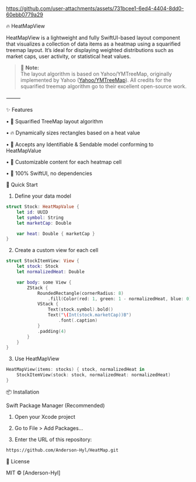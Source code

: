 


https://github.com/user-attachments/assets/731bcee1-6ed4-4404-8dd0-60ebb0779a29



🔥 HeatMapView

HeatMapView is a lightweight and fully SwiftUI-based layout component that visualizes a collection of data items as a heatmap using a squarified treemap layout. It’s ideal for displaying weighted distributions such as market caps, user activity, or statistical heat values.

> 📝 **Note:**  
> The layout algorithm is based on Yahoo/YMTreeMap, originally implemented by Yahoo ([Yahoo/YMTreeMap](https://github.com/yahoo/YMTreeMap.git)).
All credits for the squarified treemap algorithm go to their excellent open-source work.

⸻

✨ Features

• 📐 Squarified TreeMap layout algorithm

• 🔥 Dynamically sizes rectangles based on a heat value

• 🧱 Accepts any Identifiable & Sendable model conforming to HeatMapValue

• 🎨 Customizable content for each heatmap cell

• 🧪 100% SwiftUI, no dependencies

🚀 Quick Start

1. Define your data model

```swift
struct Stock: HeatMapValue {
    let id: UUID
    let symbol: String
    let marketCap: Double

    var heat: Double { marketCap }
}
```

2. Create a custom view for each cell

```swift
struct StockItemView: View {
    let stock: Stock
    let normalizedHeat: Double

    var body: some View {
        ZStack {
            RoundedRectangle(cornerRadius: 8)
                .fill(Color(red: 1, green: 1 - normalizedHeat, blue: 0)) // heat → red-yellow
            VStack {
                Text(stock.symbol).bold()
                Text("\(Int(stock.marketCap))B")
                    .font(.caption)
            }
            .padding(4)
        }
    }
}
```

3. Use HeatMapView

```swift
HeatMapView(items: stocks) { stock, normalizedHeat in
    StockItemView(stock: stock, normalizedHeat: normalizedHeat)
}
```

📦 Installation

Swift Package Manager (Recommended)

1. Open your Xcode project

2. Go to File > Add Packages…

3. Enter the URL of this repository:

```bash
https://github.com/Anderson-Hyl/HeatMap.git
```

🪪 License

MIT © [Anderson-Hyl]
